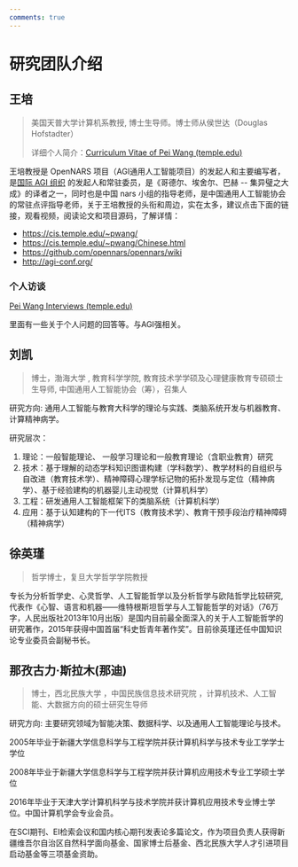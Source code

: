 ```yaml
---
comments: true
---
```


# 研究团队介绍

## 王培

> 美国天普大学计算机系教授, 博士生导师。博士师从侯世达（Douglas Hofstadter）
>
> 详细个人简介：[Curriculum Vitae of Pei Wang (temple.edu)](https://cis.temple.edu/~pwang/PeiWangCV.html)

王培教授是 OpenNARS 项目（AGI通用人工智能项目）的发起人和主要编写者，是[国际 AGI 组织](http://agi-conf.org/)  的发起人和常驻委员，是《哥德尔、埃舍尔、巴赫 -- 集异璧之大成》的译者之一，同时也是中国 nars 小组的指导老师，是中国通用人工智能协会的常驻点评指导老师，关于王培教授的头衔和周边，实在太多，建议点击下面的链接，观看视频，阅读论文和项目源码，了解详情：

- <https://cis.temple.edu/~pwang/>
- <https://cis.temple.edu/~pwang/Chinese.html>
- <https://github.com/opennars/opennars/wiki>
- <http://agi-conf.org/>

### 个人访谈

[Pei Wang Interviews (temple.edu)](https://cis.temple.edu/~wangp/interviews.html)

里面有一些关于个人问题的回答等。与AGI强相关。

## 刘凯

> 博士，渤海大学 , 教育科学学院, 教育技术学学硕及心理健康教育专硕硕士生导师,  中国通用人工智能协会（筹），召集人

研究方向:  通用人工智能与教育大科学的理论与实践、类脑系统开发与机器教育、计算精神病学。

研究层次：

1. 理论：一般智能理论、 一般学习理论和一般教育理论（含职业教育）研究
2. 技术：基于理解的动态学科知识图谱构建（学科数学）、教学材料的自组织与自改进（教育技术学）、精神障碍心理学标记物的拓扑发现与定位（精神病学）、基于经验建构的机器婴儿主动视觉（计算机科学）
3. 工程：研发通用人工智能框架下的类脑系统（计算机科学）
4. 应用：基于认知建构的下一代ITS（教育技术学）、教育干预手段治疗精神障碍（精神病学）

## 徐英瑾

> 哲学博士，复旦大学哲学学院教授

专长为分析哲学史、心灵哲学、人工智能哲学以及分析哲学与欧陆哲学比较研究, 代表作《心智、语言和机器——维特根斯坦哲学与人工智能哲学的对话》（76万字，人民出版社2013年10月出版）是国内目前最全面深入的关于人工智能哲学的研究著作，2015年获得中国首届“科史哲青年著作奖”。目前徐英瑾还任中国知识论专业委员会副秘书长。

## 那孜古力·斯拉木(那迪)

> 博士，西北民族大学 ，中国民族信息技术研究院 ，计算机技术、人工智能、大数据方向的硕士研究生导师

研究方向: 主要研究领域为智能决策、数据科学、以及通用人工智能理论与技术。

2005年毕业于新疆大学信息科学与工程学院并获计算机科学与技术专业工学学士学位

2008年毕业于新疆大学信息科学与工程学院并获计算机应用技术专业工学硕士学位

2016年毕业于天津大学计算机科学与技术学院并获计算机应用技术专业博士学位。中国计算机学会专业会员。

在SCI期刊、EI检索会议和国内核心期刊发表论多篇论文，作为项目负责人获得新疆维吾尔自治区自然科学面向基金、国家博士后基金、西北民族大学人才引进项目启动基金等三项基金资助。
